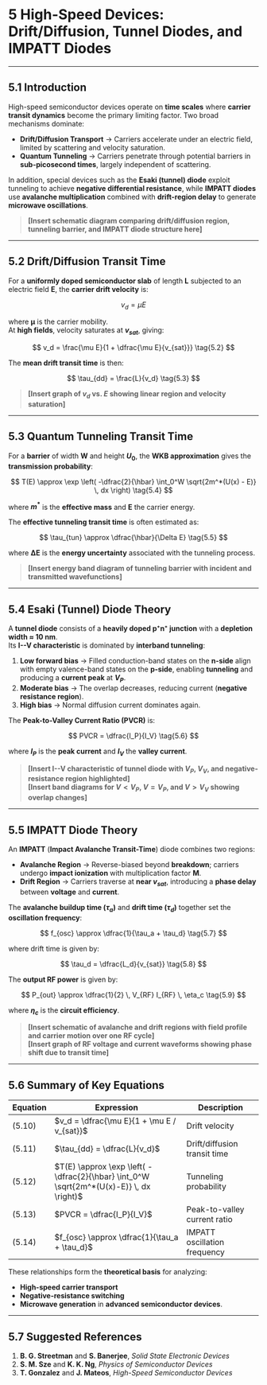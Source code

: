 
# **5 High-Speed Devices: Drift/Diffusion, Tunnel Diodes, and IMPATT Diodes**

---

## **5.1 Introduction**

High-speed semiconductor devices operate on **time scales** where
**carrier transit dynamics** become the primary limiting factor. Two
broad mechanisms dominate:

-   **Drift/Diffusion Transport** → Carriers accelerate under an
    electric field, limited by scattering and velocity saturation.
-   **Quantum Tunneling** → Carriers penetrate through potential
    barriers in **sub-picosecond times**, largely independent of
    scattering.

In addition, special devices such as the **Esaki (tunnel) diode**
exploit tunneling to achieve **negative differential resistance**, while
**IMPATT diodes** use **avalanche multiplication** combined with
**drift-region delay** to generate **microwave oscillations**.

> **[Insert schematic diagram comparing drift/diffusion region,
tunneling barrier, and IMPATT diode structure here]**

---

## **5.2 Drift/Diffusion Transit Time**

For a **uniformly doped semiconductor slab** of length **L** subjected
to an electric field **E**, the **carrier drift velocity** is:

$$ v_d = \mu E \tag{5.1} $$

where **μ** is the carrier mobility.  
At **high fields**, velocity saturates at **$v_{sat}$**, giving:

$$ v_d = \frac{\mu E}{1 + \dfrac{\mu E}{v_{sat}}} \tag{5.2} $$

The **mean drift transit time** is then:

$$ \tau_{dd} = \frac{L}{v_d} \tag{5.3} $$

> **[Insert graph of $v_d$ vs. $E$ showing linear region and velocity saturation]**

---

## **5.3 Quantum Tunneling Transit Time**

For a **barrier** of width **W** and height **$U_0$**, the **WKB
approximation** gives the **transmission probability**:

$$
T(E) \approx \exp \left(
-\dfrac{2}{\hbar} \int_0^W \sqrt{2m^*(U(x) - E)} \, dx
\right) \tag{5.4}
$$

where **$m^*$** is the **effective mass** and **E** the carrier energy.

The **effective tunneling transit time** is often estimated as:

$$ \tau_{tun} \approx \dfrac{\hbar}{\Delta E} \tag{5.5} $$

where **ΔE** is the **energy uncertainty** associated with the tunneling
process.

> **[Insert energy band diagram of tunneling barrier with incident and transmitted wavefunctions]**

---

## **5.4 Esaki (Tunnel) Diode Theory**

A **tunnel diode** consists of a **heavily doped p⁺n⁺ junction** with a
**depletion width ≈ 10 nm**.  
Its **I--V characteristic** is dominated by **interband tunneling**:

1.  **Low forward bias** → Filled conduction-band states on the
    **n-side** align with empty valence-band states on the **p-side**,
    enabling **tunneling** and producing a **current peak** at
    **$V_P$**.
2.  **Moderate bias** → The overlap decreases, reducing current
    (**negative resistance region**).
3.  **High bias** → Normal diffusion current dominates again.

The **Peak-to-Valley Current Ratio (PVCR)** is:

$$ PVCR = \dfrac{I_P}{I_V} \tag{5.6} $$

where **$I_P$** is the **peak current** and **$I_V$** the **valley current**.

> **[Insert I--V characteristic of tunnel diode with $V_P$, $V_V$, and negative-resistance region highlighted]**  
> **[Insert band diagrams for $V < V_P$, $V = V_P$, and $V > V_V$ showing overlap changes]**

---

## **5.5 IMPATT Diode Theory**

An **IMPATT** (**Impact Avalanche Transit-Time**) diode combines two
regions:

-   **Avalanche Region** → Reverse-biased beyond **breakdown**; carriers
    undergo **impact ionization** with multiplication factor **M**.
-   **Drift Region** → Carriers traverse at **near $v_{sat}$**, introducing a **phase delay**
    between **voltage** and **current**.

The **avalanche buildup time ($\tau_a$)** and
**drift time ($\tau_d$)** together set the
**oscillation frequency**:

$$ f_{osc} \approx \dfrac{1}{\tau_a + \tau_d} \tag{5.7} $$

where drift time is given by:

$$ \tau_d = \dfrac{L_d}{v_{sat}} \tag{5.8} $$

The **output RF power** is given by:

$$ P_{out} \approx \dfrac{1}{2} \, V_{RF} I_{RF} \, \eta_c \tag{5.9} $$

where **$\eta_c$** is the **circuit efficiency**.

> **[Insert schematic of avalanche and drift regions with field profile and carrier motion over one RF cycle]**  
> **[Insert graph of RF voltage and current waveforms showing phase shift due to transit time]**

---

## **5.6 Summary of Key Equations**

| **Equation** | **Expression** | **Description** |
|-------------|----------------|------------------|
| (5.10) | $v_d = \dfrac{\mu E}{1 + \mu E / v_{sat}}$ | Drift velocity |
| (5.11) | $\tau_{dd} = \dfrac{L}{v_d}$ | Drift/diffusion transit time |
| (5.12) | $T(E) \approx \exp \left( -\dfrac{2}{\hbar} \int_0^W \sqrt{2m^*(U(x)-E)} \, dx \right)$ | Tunneling probability |
| (5.13) | $PVCR = \dfrac{I_P}{I_V}$ | Peak-to-valley current ratio |
| (5.14) | $f_{osc} \approx \dfrac{1}{\tau_a + \tau_d}$ | IMPATT oscillation frequency |

These relationships form the **theoretical basis** for analyzing:

-   **High-speed carrier transport**
-   **Negative-resistance switching**
-   **Microwave generation** in **advanced semiconductor devices**.

---

## **5.7 Suggested References**

1.  **B. G. Streetman** and **S. Banerjee**, *Solid State Electronic Devices*
2.  **S. M. Sze** and **K. K. Ng**, *Physics of Semiconductor Devices*
3.  **T. Gonzalez** and **J. Mateos**, *High-Speed Semiconductor Devices*
